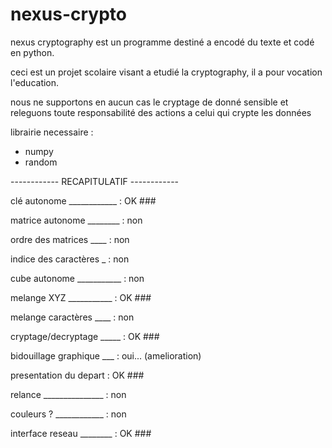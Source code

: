 # nexus-crypto

nexus cryptography est un programme destiné a encodé du texte et codé en python.

ceci est un projet scolaire visant a etudié la cryptography, il a pour vocation l'education.

nous ne supportons en aucun cas le cryptage de donné sensible et releguons toute responsabilité des actions a celui qui crypte les données

librairie necessaire : 
 - numpy
 - random



------------ RECAPITULATIF ------------


clé autonome ____________ : OK      ###  

matrice autonome ________ : non

ordre des matrices ____ : non

indice des caractères _ : non

cube autonome ___________ : non

melange XYZ ___________ : OK        ###

melange caractères ____ : non

cryptage/decryptage _____ : OK      ###

bidouillage graphique ___ : oui... (amelioration)

presentation du depart  : OK        ###

relance _______________ : non

couleurs ? ____________ : non

interface reseau ________ : OK      ###
